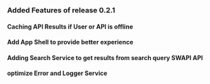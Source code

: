 ### Added Features of release 0.2.1

#### Caching API Results if User or API is offline

#### Add App Shell to provide better experience

#### Adding Search Service to get results from search query SWAPI API

#### optimize Error and Logger Service
